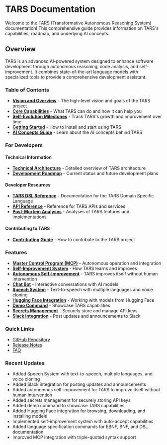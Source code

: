 # TARS Documentation

Welcome to the TARS (Transformative Autonomous Reasoning System) documentation! This comprehensive guide provides information on TARS's capabilities, roadmap, and underlying AI concepts.

## Overview

TARS is an advanced AI-powered system designed to enhance software development through autonomous reasoning, code analysis, and self-improvement. It combines state-of-the-art language models with specialized tools to provide a comprehensive development assistant.

### Table of Contents

* [**Vision and Overview**](vision.md) - The high-level vision and goals of the TARS project
* [**Core Capabilities**](capabilities.md) - What TARS can do and how it can help you
* [**Self-Evolution Milestones**](evolution.md) - Track TARS's growth and improvement over time
* [**Getting Started**](getting-started.md) - How to install and start using TARS
* [**AI Concepts Guide**](ai-concepts/index.md) - Learn about the AI concepts behind TARS

### For Developers

#### Technical Information

* [**Technical Architecture**](architecture.md) - Detailed overview of TARS architecture
* [**Development Roadmap**](roadmap.md) - Current status and future development plans

#### Developer Resources

* [**TARS DSL Reference**](DSL/index.md) - Documentation for the TARS Domain Specific Language
* [**API Reference**](api/index.md) - Reference for TARS APIs and services
* [**Post-Mortem Analyses**](post-mortem/index.md) - Analyses of TARS features and implementations

#### Contributing to TARS

* [**Contributing Guide**](contributing.md) - How to contribute to the TARS project

### Features

* [**Master Control Program (MCP)**](features/mcp.md) - Autonomous operation and integration
* [**Self-Improvement System**](features/self-improvement.md) - How TARS learns and improves
* [**Autonomous Self-Improvement**](features/auto-improve.md) - TARS improves itself without human intervention
* [**Chat Bot**](features/chat.md) - Interactive conversations with AI models
* [**Speech System**](features/speech.md) - Text-to-speech with multiple languages and voice cloning
* [**Hugging Face Integration**](features/huggingface.md) - Working with models from Hugging Face
* [**Demo Command**](features/demo.md) - Showcase TARS capabilities
* [**Secrets Management**](features/secrets.md) - Securely store and manage API keys
* [**Slack Integration**](features/slack.md) - Post updates and announcements to Slack

### Quick Links

* [GitHub Repository](https://github.com/GuitarAlchemist/tars)
* [Release Notes](release-notes.md)
* [FAQ](faq.md)

### Recent Updates

* Added Speech System with text-to-speech, multiple languages, and voice cloning
* Added Slack integration for posting updates and announcements
* Added autonomous self-improvement for TARS to improve itself without human intervention
* Added secrets management for securely storing API keys
* Added demo command to showcase TARS capabilities
* Added Hugging Face integration for browsing, downloading, and installing models
* Implemented self-improvement system with auto-accept capabilities
* Added language specification commands for EBNF, BNF, and DSL documentation
* Improved MCP integration with triple-quoted syntax support